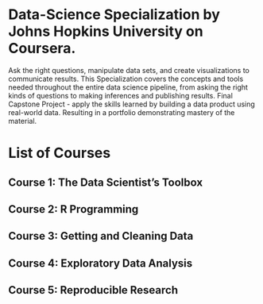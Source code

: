 # Data-Science Specialization by Johns Hopkins University on Coursera.
Ask the right questions, manipulate data sets, and create visualizations to communicate results. This Specialization covers the concepts and tools needed throughout the entire data science pipeline, from asking the right kinds of questions to making inferences and publishing results. Final Capstone Project - apply the skills learned by building a data product using real-world data. Resulting in a portfolio demonstrating mastery of the material. 

# List of Courses
## Course 1: The Data Scientist’s Toolbox
## Course 2: R Programming
## Course 3: Getting and Cleaning Data
## Course 4: Exploratory Data Analysis
## Course 5: Reproducible Research

